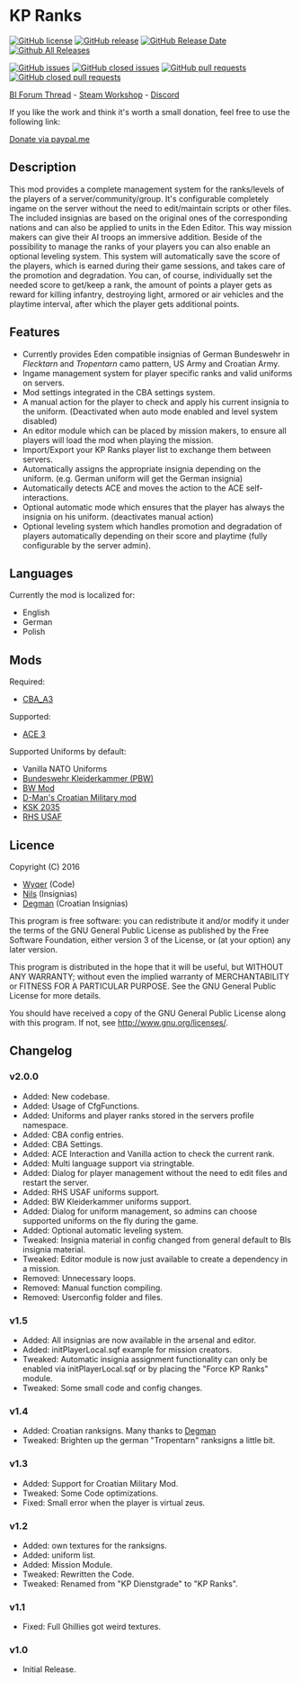 # KP Ranks
[![GitHub license](https://img.shields.io/github/license/KillahPotatoes/KP-Ranks.svg)](https://github.com/KillahPotatoes/KP-Ranks/blob/master/LICENSE)
[![GitHub release](https://img.shields.io/github/release/KillahPotatoes/KP-Ranks.svg)](https://github.com/KillahPotatoes/KP-Ranks/releases)
[![GitHub Release Date](https://img.shields.io/github/release-date/KillahPotatoes/KP-Ranks.svg)](https://github.com/KillahPotatoes/KP-Ranks/releases)
[![Github All Releases](https://img.shields.io/github/downloads/KillahPotatoes/KP-Ranks/total.svg)](https://github.com/KillahPotatoes/KP-Ranks)

[![GitHub issues](https://img.shields.io/github/issues-raw/KillahPotatoes/KP-Ranks.svg)](https://github.com/KillahPotatoes/KP-Ranks/issues)
[![GitHub closed issues](https://img.shields.io/github/issues-closed-raw/KillahPotatoes/KP-Ranks.svg)](https://github.com/KillahPotatoes/KP-Ranks/issues?q=is%3Aissue+is%3Aclosed)
[![GitHub pull requests](https://img.shields.io/github/issues-pr-raw/KillahPotatoes/KP-Ranks.svg)](https://github.com/KillahPotatoes/KP-Ranks/pulls)
[![GitHub closed pull requests](https://img.shields.io/github/issues-pr-closed-raw/KillahPotatoes/KP-Ranks.svg)](https://github.com/KillahPotatoes/KP-Ranks/pulls?q=is%3Apr+is%3Aclosed)

[BI Forum Thread](https://forums.bistudio.com/topic/195034-kp-ranks/) - [Steam Workshop](http://steamcommunity.com/sharedfiles/filedetails/?id=741621641) - [Discord](https://discord.gg/fjSPn8t)

If you like the work and think it's worth a small donation, feel free to use the following link:

[Donate via paypal.me](https://www.paypal.me/wyqer)

## Description
This mod provides a complete management system for the ranks/levels of the players of a server/community/group. It's configurable completely ingame on the server without the need to edit/maintain scripts or other files. The included insignias are based on the original ones of the corresponding nations and can also be applied to units in the Eden Editor. This way mission makers can give their AI troops an immersive addition.
Beside of the possibility to manage the ranks of your players you can also enable an optional leveling system. This system will automatically save the score of the players, which is earned during their game sessions, and takes care of the promotion and degradation. You can, of course, individually set the needed score to get/keep a rank, the amount of points a player gets as reward for killing infantry, destroying light, armored or air vehicles and the playtime interval, after which the player gets additional points.

## Features
* Currently provides Eden compatible insignias of German Bundeswehr in *Flecktarn* and *Tropentarn* camo pattern, US Army and Croatian Army.
* Ingame management system for player specific ranks and valid uniforms on servers.
* Mod settings integrated in the CBA settings system.
* A manual action for the player to check and apply his current insignia to the uniform. (Deactivated when auto mode enabled and level system disabled)
* An editor module which can be placed by mission makers, to ensure all players will load the mod when playing the mission.
* Import/Export your KP Ranks player list to exchange them between servers.
* Automatically assigns the appropriate insignia depending on the uniform. (e.g. German uniform will get the German insignia)
* Automatically detects ACE and moves the action to the ACE self-interactions.
* Optional automatic mode which ensures that the player has always the insignia on his uniform. (deactivates manual action)
* Optional leveling system which handles promotion and degradation of players automatically depending on their score and playtime (fully configurable by the server admin).

## Languages
Currently the mod is localized for:
* English
* German
* Polish

## Mods
Required:
* [CBA_A3](https://steamcommunity.com/workshop/filedetails/?id=450814997)

Supported:
* [ACE 3](https://steamcommunity.com/workshop/filedetails/?id=463939057)

Supported Uniforms by default:
* Vanilla NATO Uniforms
* [Bundeswehr Kleiderkammer (PBW)](https://steamcommunity.com/sharedfiles/filedetails/?id=835394852)
* [BW Mod](https://steamcommunity.com/sharedfiles/filedetails/?id=1200127537)
* [D-Man's Croatian Military mod](https://steamcommunity.com/sharedfiles/filedetails/?id=662483132)
* [KSK 2035](https://steamcommunity.com/sharedfiles/filedetails/?id=705947357)
* [RHS USAF](https://steamcommunity.com/sharedfiles/filedetails/?id=843577117)

## Licence
Copyright (C) 2016
* [Wyqer](https://github.com/Wyqer) (Code)
* [Nils](https://www.killahpotatoes.de/index.php?user/9-nils/) (Insignias)
* [Degman](http://steamcommunity.com/id/degman) (Croatian Insignias)

This program is free software: you can redistribute it and/or modify it under the terms of the GNU General Public License as published by the Free Software Foundation, either version 3 of the License, or (at your option) any later version.

This program is distributed in the hope that it will be useful, but WITHOUT ANY WARRANTY; without even the implied warranty of MERCHANTABILITY or FITNESS FOR A PARTICULAR PURPOSE. See the GNU General Public License for more details.

You should have received a copy of the GNU General Public License along with this program. If not, see http://www.gnu.org/licenses/.

## Changelog
### v2.0.0
* Added: New codebase.
* Added: Usage of CfgFunctions.
* Added: Uniforms and player ranks stored in the servers profile namespace.
* Added: CBA config entries.
* Added: CBA Settings.
* Added: ACE Interaction and Vanilla action to check the current rank.
* Added: Multi language support via stringtable.
* Added: Dialog for player management without the need to edit files and restart the server.
* Added: RHS USAF uniforms support.
* Added: BW Kleiderkammer uniforms support.
* Added: Dialog for uniform management, so admins can choose supported uniforms on the fly during the game.
* Added: Optional automatic leveling system.
* Tweaked: Insignia material in config changed from general default to BIs insignia material.
* Tweaked: Editor module is now just available to create a dependency in a mission.
* Removed: Unnecessary loops.
* Removed: Manual function compiling.
* Removed: Userconfig folder and files.

### v1.5
* Added: All insignias are now available in the arsenal and editor.
* Added: initPlayerLocal.sqf example for mission creators.
* Tweaked: Automatic insignia assignment functionality can only be enabled via initPlayerLocal.sqf or by placing the "Force KP Ranks" module.
* Tweaked: Some small code and config changes.

### v1.4
* Added: Croatian ranksigns. Many thanks to [Degman](http://steamcommunity.com/id/degman)
* Tweaked: Brighten up the german "Tropentarn" ranksigns a little bit.

### v1.3
* Added: Support for Croatian Military Mod.
* Tweaked: Some Code optimizations.
* Fixed: Small error when the player is virtual zeus.

### v1.2
* Added: own textures for the ranksigns.
* Added: uniform list.
* Added: Mission Module.
* Tweaked: Rewritten the Code.
* Tweaked: Renamed from "KP Dienstgrade" to "KP Ranks".

### v1.1
* Fixed: Full Ghillies got weird textures.

### v1.0
* Initial Release.
